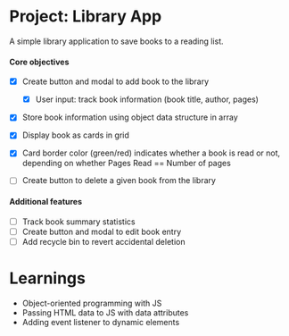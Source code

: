 # Project: Library App

A simple library application to save books to a reading list.

#### Core objectives

- [X] Create button and modal to add book to the library
    - [X] User input: track book information (book title, author, pages)
- [X] Store book information using object data structure in array
- [X] Display book as cards in grid
- [X] Card border color (green/red) indicates whether a book is read or not, depending on whether Pages Read == Number of pages
- [ ] Create button to delete a given book from the library


#### Additional features

- [ ] Track book summary statistics
- [ ] Create button and modal to edit book entry
- [ ] Add recycle bin to revert accidental deletion

# Learnings
- Object-oriented programming with JS
- Passing HTML data to JS with data attributes
- Adding event listener to dynamic elements

